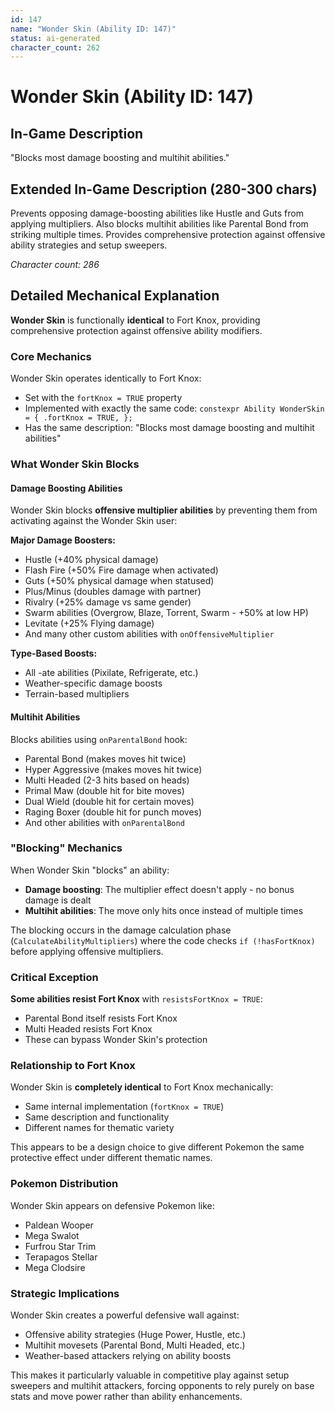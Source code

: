 ```yaml
---
id: 147
name: "Wonder Skin (Ability ID: 147)"
status: ai-generated
character_count: 262
---
```


# Wonder Skin (Ability ID: 147)

## In-Game Description
"Blocks most damage boosting and multihit abilities."

## Extended In-Game Description (280-300 chars)
Prevents opposing damage-boosting abilities like Hustle and Guts from applying multipliers. Also blocks multihit abilities like Parental Bond from striking multiple times. Provides comprehensive protection against offensive ability strategies and setup sweepers.

*Character count: 286*

## Detailed Mechanical Explanation
**Wonder Skin** is functionally **identical** to Fort Knox, providing comprehensive protection against offensive ability modifiers.

### Core Mechanics
Wonder Skin operates identically to Fort Knox:
- Set with the `fortKnox = TRUE` property
- Implemented with exactly the same code: `constexpr Ability WonderSkin = { .fortKnox = TRUE, };`
- Has the same description: "Blocks most damage boosting and multihit abilities"

### What Wonder Skin Blocks

#### Damage Boosting Abilities
Wonder Skin blocks **offensive multiplier abilities** by preventing them from activating against the Wonder Skin user:

**Major Damage Boosters:**
- Hustle (+40% physical damage)
- Flash Fire (+50% Fire damage when activated)
- Guts (+50% physical damage when statused)
- Plus/Minus (doubles damage with partner)
- Rivalry (+25% damage vs same gender)
- Swarm abilities (Overgrow, Blaze, Torrent, Swarm - +50% at low HP)
- Levitate (+25% Flying damage)
- And many other custom abilities with `onOffensiveMultiplier`

**Type-Based Boosts:**
- All -ate abilities (Pixilate, Refrigerate, etc.)
- Weather-specific damage boosts
- Terrain-based multipliers

#### Multihit Abilities
Blocks abilities using `onParentalBond` hook:
- Parental Bond (makes moves hit twice)
- Hyper Aggressive (makes moves hit twice)
- Multi Headed (2-3 hits based on heads)
- Primal Maw (double hit for bite moves)
- Dual Wield (double hit for certain moves)
- Raging Boxer (double hit for punch moves)
- And other abilities with `onParentalBond`

### "Blocking" Mechanics
When Wonder Skin "blocks" an ability:
- **Damage boosting**: The multiplier effect doesn't apply - no bonus damage is dealt
- **Multihit abilities**: The move only hits once instead of multiple times

The blocking occurs in the damage calculation phase (`CalculateAbilityMultipliers`) where the code checks `if (!hasFortKnox)` before applying offensive multipliers.

### Critical Exception
**Some abilities resist Fort Knox** with `resistsFortKnox = TRUE`:
- Parental Bond itself resists Fort Knox
- Multi Headed resists Fort Knox
- These can bypass Wonder Skin's protection

### Relationship to Fort Knox
Wonder Skin is **completely identical** to Fort Knox mechanically:
- Same internal implementation (`fortKnox = TRUE`)
- Same description and functionality
- Different names for thematic variety

This appears to be a design choice to give different Pokemon the same protective effect under different thematic names.

### Pokemon Distribution
Wonder Skin appears on defensive Pokemon like:
- Paldean Wooper
- Mega Swalot
- Furfrou Star Trim
- Terapagos Stellar
- Mega Clodsire

### Strategic Implications
Wonder Skin creates a powerful defensive wall against:
- Offensive ability strategies (Huge Power, Hustle, etc.)
- Multihit movesets (Parental Bond, Multi Headed, etc.)
- Weather-based attackers relying on ability boosts

This makes it particularly valuable in competitive play against setup sweepers and multihit attackers, forcing opponents to rely purely on base stats and move power rather than ability enhancements.